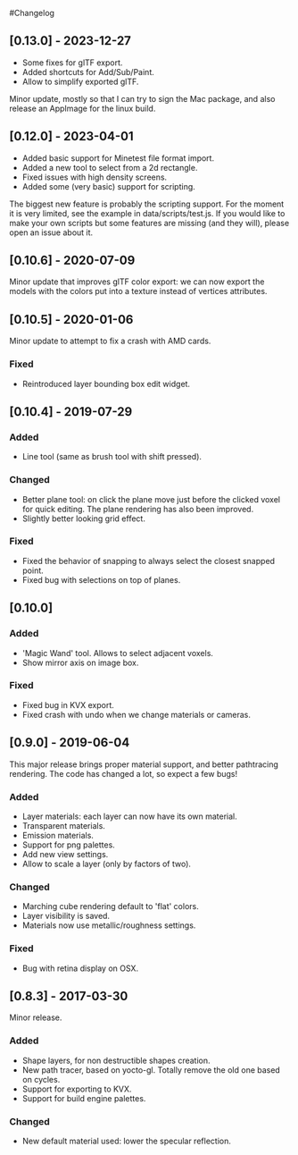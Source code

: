 #Changelog

## [0.13.0] - 2023-12-27

- Some fixes for glTF export.
- Added shortcuts for Add/Sub/Paint.
- Allow to simplify exported glTF.

Minor update, mostly so that I can try to sign the Mac package, and also
release an AppImage for the linux build.


## [0.12.0] - 2023-04-01

- Added basic support for Minetest file format import.
- Added a new tool to select from a 2d rectangle.
- Fixed issues with high density screens.
- Added some (very basic) support for scripting.

The biggest new feature is probably the scripting support.  For the moment it
is very limited, see the example in data/scripts/test.js.  If you would like to
make your own scripts but some features are missing (and they will), please
open an issue about it.


## [0.10.6] - 2020-07-09

Minor update that improves glTF color export: we can now export the models
with the colors put into a texture instead of vertices attributes.


## [0.10.5] - 2020-01-06

Minor update to attempt to fix a crash with AMD cards.

### Fixed
- Reintroduced layer bounding box edit widget.


## [0.10.4] - 2019-07-29

### Added
- Line tool (same as brush tool with shift pressed).
### Changed
- Better plane tool: on click the plane move just before the clicked voxel
  for quick editing.  The plane rendering has also been improved.
- Slightly better looking grid effect.
### Fixed
- Fixed the behavior of snapping to always select the closest snapped point.
- Fixed bug with selections on top of planes.


## [0.10.0]

### Added
- 'Magic Wand' tool.  Allows to select adjacent voxels.
- Show mirror axis on image box.

### Fixed
- Fixed bug in KVX export.
- Fixed crash with undo when we change materials or cameras.


## [0.9.0] - 2019-06-04

This major release brings proper material support, and better pathtracing
rendering.  The code has changed a lot, so expect a few bugs!

### Added
- Layer materials: each layer can now have its own material.
- Transparent materials.
- Emission materials.
- Support for png palettes.
- Add new view settings.
- Allow to scale a layer (only by factors of two).

### Changed
- Marching cube rendering default to 'flat' colors.
- Layer visibility is saved.
- Materials now use metallic/roughness settings.

### Fixed
- Bug with retina display on OSX.


## [0.8.3] - 2017-03-30

Minor release.

### Added
- Shape layers, for non destructible shapes creation.
- New path tracer, based on yocto-gl.  Totally remove the old one based on
  cycles.
- Support for exporting to KVX.
- Support for build engine palettes.

### Changed
- New default material used: lower the specular reflection.

